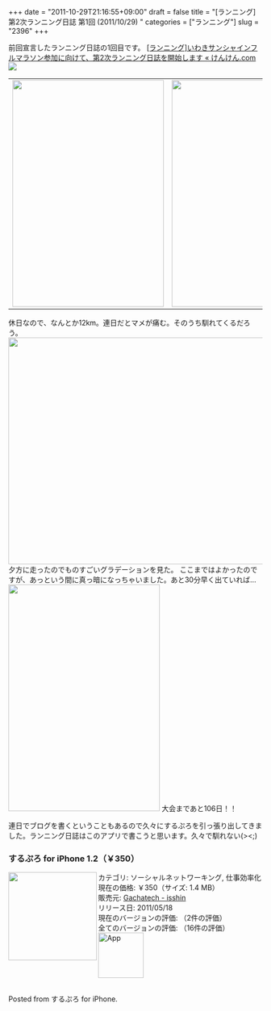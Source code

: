 +++
date = "2011-10-29T21:16:55+09:00"
draft = false
title = "[ランニング]第2次ランニング日誌 第1回 (2011/10/29) "
categories = ["ランニング"]
slug = "2396"
+++

前回宣言したランニング日誌の1回目です。
<a href="http://knk-n.com/2011/10/28/iwaki_full-marathon/" target="_blank">[ランニング]いわきサンシャインフルマラソン参加に向けて、第2次ランニング日誌を開始します « けんけん.com</a><a href="http://b.hatena.ne.jp/entry/http://knk-n.com/2011/10/28/iwaki_full-marathon/" target="_blank"><img border="0" src="http://b.hatena.ne.jp/entry/image/http://knk-n.com/2011/10/28/iwaki_full-marathon/"/></a>
<!--more-->
<table>
<tr>
<td>
<img alt="" src="https://knk-n.com/images/2011/10/slooProImg_20111029211645.png" width="300" height="450" class="slooProImg" />
</td>
<td>
<img alt="" src="https://knk-n.com/images/2011/10/slooProImg_20111029211652.png" width="300" height="450" class="slooProImg" />
</td>
</tr>
</table>
休日なので、なんとか12km。連日だとマメが痛む。そのうち馴れてくるだろう。


<img src="https://knk-n.com/images/2011/10/slooProImg_20111029211649.jpg" alt="" width="600" height="450" class="slooProImg" />
夕方に走ったのでものすごいグラデーションを見た。
ここまではよかったのですが、あっという間に真っ暗になっちゃいました。あと30分早く出ていれば…

<img alt="" src="https://knk-n.com/images/2011/10/slooProImg_20111029211647.png" width="300" height="450" class="slooProImg" />
大会まであと106日！！

連日でブログを書くということもあるので久々にするぷろを引っ張り出してきました。ランニング日誌はこのアプリで書こうと思います。久々で馴れない(><;)
<h3>するぷろ for iPhone 1.2（￥350）</h3><a href="http://click.linksynergy.com/fs-bin/stat?id=48HB7K3zmMg&offerid=94348&type=3&subid=0&tmpid=2192&RD_PARM1=http%253A%252F%252Fitunes.apple.com%252Fjp%252Fapp%252Fid436676299%253Fmt%253D8%2526uo%253D4%2526partnerId%253D30" target="_blank" rel="nofollow"><img class="apphtml_appicn" width="175" class="alignleft" align="left" src="http://a4.mzstatic.com/us/r1000/094/Purple/c7/f9/44/mzl.xejvrijs.175x175-75.jpg"></a> カテゴリ: ソーシャルネットワーキング, 仕事効率化<br> 現在の価格: ￥350（サイズ: 1.4 MB）<br> 販売元: <a href="http://click.linksynergy.com/fs-bin/stat?id=48HB7K3zmMg&offerid=94348&type=3&subid=0&tmpid=2192&RD_PARM1=http%253A%252F%252Fitunes.apple.com%252Fjp%252Fartist%252Fgachatech%252Fid358731102%253Fuo%253D4%2526partnerId%253D30" target="_blank" rel="nofollow">Gachatech - isshin</a><br> リリース日: 2011/05/18<br> 現在のバージョンの評価: <img alt="" src="http://r.mzstatic.com/htmlResources/63F7/images/rating_star.png"><img alt="" src="http://r.mzstatic.com/htmlResources/63F7/images/rating_star.png"><img alt="" src="http://r.mzstatic.com/htmlResources/63F7/images/rating_star.png"><img alt="" src="http://r.mzstatic.com/htmlResources/63F7/images/rating_star.png"><img alt="" src="http://r.mzstatic.com/htmlResources/63F7/images/rating_star_half.png">（2件の評価）<br> 全てのバージョンの評価: <img alt="" src="http://r.mzstatic.com/htmlResources/63F7/images/rating_star.png"><img alt="" src="http://r.mzstatic.com/htmlResources/63F7/images/rating_star.png"><img alt="" src="http://r.mzstatic.com/htmlResources/63F7/images/rating_star.png"><img alt="" src="http://r.mzstatic.com/htmlResources/63F7/images/rating_star.png"><img alt="" src="http://r.mzstatic.com/htmlResources/63F7/images/rating_star_half.png">（16件の評価）<br><a href="http://click.linksynergy.com/fs-bin/stat?id=48HB7K3zmMg&offerid=94348&type=3&subid=0&tmpid=2192&RD_PARM1=http%253A%252F%252Fitunes.apple.com%252Fjp%252Fapp%252Fid436676299%253Fmt%253D8%2526uo%253D4%2526partnerId%253D30" target="_blank" rel="nofollow"><img class="apphtml_icn" src="http://r.mzstatic.com/htmlResources/2338/images/viewinitunes_jp.png" width="90" alt="App"></a> <br> <br>


Posted from するぷろ for iPhone.
